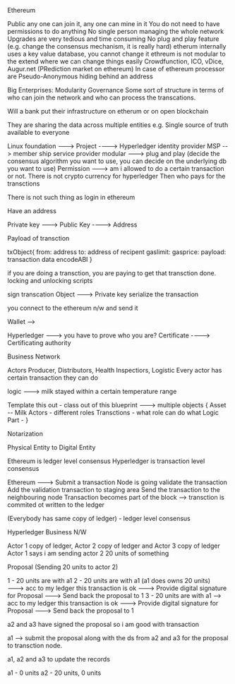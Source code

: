 Ethereum

Public any one can join it, any one can mine in it
You do not need to have permissions to do anything
No single person managing the whole network
Upgrades are very tedious and time consuming
No plug and play feature 
    (e.g. change the consensus mechanism, it is really hard)
    etherum internally uses a key value database, you cannot change it
    ethreum is not modular to the extend where we can change things easily
Crowdfunction, ICO, vDice, Augur.net (PRediction market on ethereum)
In case of ethereum processor are Pseudo-Anonymous hiding behind an address

Big Enterprises:
Modularity
Governance
Some sort of structure in terms of who can join the network and who can process the transcations.

Will a bank put their infrastructure on etherum or on open blockchain

They are sharing the data across multiple entities
e.g. Single source of truth available to everyone

Linux foundation ---> Project ----> Hyperledger
identity provider MSP --> member ship service provider
modular ---> plug and play (decide the consensus algorithm you want to use, you can decide on the underlying db you want to use)
Permission ---> am i allowed to do a certain transaction or not.
There is not crypto currency for hyperledger
Then who pays for the transctions




There is not such thing as login in ethereum

Have an address 

Private key ---> Public Key ----> Address

Payload of transction

txObject{
    from: address
    to: address of recipent
    gaslimit:
    gasprice:
    payload: transaction data encodeABI
}


if you are doing a transction, you are paying to get that transction done.
locking and unlocking scripts


sign transcation Object ---> Private key
serialize the transaction

you connect to the ethereum n/w and send it

Wallet -->

Hyperledger ---> you have to prove who you are?
Certificate ----> Certificating authority

Business Network

Actors Producer, Distributors, Health Inspectiors, Logistic
Every actor has certain transaction they can do

logic ---> milk stayed within a certain temperature range


Template this out - class out of this  blueprint ---> multiple objects
{
    Asset -- Milk
    Actors  - different roles
    Transctions - what role can do what
    Logic Part -
}

Notarization

Physical Entity to Digital Entity

Ethereum is ledger level consensus
Hyperledger is transaction level consensus


Ethereum --->
Submit a transaction
Node is going validate the transaction
Add the validation transaction to staging area
Send the transaction to the neighbouring node
Transaction becomes part of the block --> transction is commited ot written to the ledger

(Everybody has same copy of ledger)  - ledger level consensus


Hyperledger 
Business N/W

Actor 1 copy of ledger, Actor 2 copy of ledger and Actor 3 copy of ledger
Actor 1 says i am sending actor 2 20 units of something

Proposal (Sending 20 units to actor 2)

1 - 20 units are with a1
2 - 20 units are with a1  (a1 does owns 20 units)  
    ---> acc to my ledger this transaction is ok
    ---> Provide digital signature for Proposal
    ---> Send back the proposal to 1
3 - 20 units are with a1
    --> acc to my ledger this transaction is ok
    ---> Provide digital signature for Proposal
    ---> Send back the proposal to 1

a2 and a3 have signed the proposal so i am good with transaction

a1 --> submit the proposal along with the ds from a2 and a3 for the proposal to transction node.

a1, a2 and a3 to update the records 

a1 - 0 units
a2 - 20 units, 0 units













